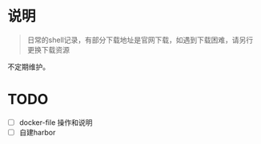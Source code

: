 # 说明
> 日常的shell记录，有部分下载地址是官网下载，如遇到下载困难，请另行更换下载资源

不定期维护。

# TODO
- [ ] docker-file 操作和说明
- [ ] 自建harbor